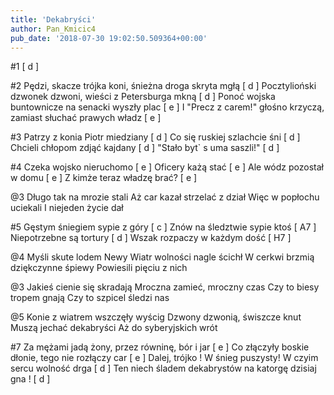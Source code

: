 ```yaml
---
title: 'Dekabryści'
author: Pan_Kmicic4
pub_date: '2018-07-30 19:02:50.509364+00:00'
---
```


#1
 [ d ]

#2
Pędzi, skacze trójka koni, śnieżna droga skryta mgłą [ d ]
Pocztylioński dzwonek dzwoni, wieści z Petersburga mkną [ d ]
Ponoć wojska buntownicze na senacki wyszły plac [ e ]
I "Precz z carem!" głośno krzyczą, zamiast słuchać prawych władz [ e ]

#3
Patrzy z konia Piotr miedziany [ d ]
Co się ruskiej szlachcie śni [ d ] 
Chcieli chłopom zdjąć kajdany [ d ]
"Stało byt` s uma saszli!" [ d ]

#4
Czeka wojsko nieruchomo [ e ]
Oficery każą stać [ e ]
Ale wódz pozostał w domu [ e ]
Z kimże teraz władzę brać? [ e ]

@3
Długo tak na mrozie stali 
Aż car kazał strzelać z dział
Więc w popłochu uciekali
I niejeden życie dał

#5
Gęstym śniegiem sypie z góry [ c ]
Znów na śledztwie sypie ktoś [ A7 ]
Niepotrzebne są tortury [ d ]
Wszak rozpaczy w każdym dość [ H7 ]

@4
Myśli skute lodem Newy
Wiatr wolności nagle ścichł
W cerkwi brzmią dziękczynne śpiewy
Powiesili pięciu z nich

@3
Jakieś cienie się skradają
Mroczna zamieć, mroczny czas
Czy to biesy tropem gnają
Czy to szpicel śledzi nas

@5
Konie z wiatrem wszczęły wyścig
Dzwony dzwonią, świszcze knut
Muszą jechać dekabryści
Aż do syberyjskich wrót

#7
Za mężami jadą żony, przez równinę, bór i jar [ e ]
Co złączyły boskie dłonie, tego nie rozłączy car [ e ]
Dalej, trójko ! W śnieg puszysty! W czyim sercu wolność drga [ d ]
Ten niech śladem dekabrystów na katorgę dzisiaj gna ! [ d ]